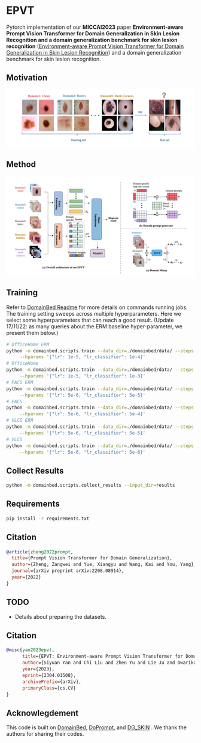 # EPVT


Pytorch implementation of our **MICCAI2023** paper **Environment-aware Prompt Vision Transformer for Domain Generalization in Skin Lesion Recognition and a domain generalization benchmark for skin lesion recognition** ([Environment-aware Prompt Vision Transformer for Domain Generalization in Skin Lesion Recognition](https://arxiv.org/pdf/2304.01508.pdf)) and a domain generalization benchmark for skin lesion recognition.
## Motivation
![alt text](image/motivation.png)
## Method
<img src="image/method.png" alt="My Image" width="800">

## Training

Refer to [DomainBed Readme](README_domainbed.md) for more details on commands running jobs. The training setting sweeps across multiple hyperparameters. Here we select some hyperparameters that can reach a good result. (Update 17/11/22: as many queries about the ERM baseline hyper-parameter, we present them below.)

```sh
# OfficeHome ERM
python -m domainbed.scripts.train --data_dir=./domainbed/data/ --steps 5001 --dataset OfficeHome --test_env 0/1/2/3 --algorithm DoPrompt --output_dir results/exp \
     --hparams '{"lr": 1e-5, "lr_classifier": 1e-4}'
# OfficeHome
python -m domainbed.scripts.train --data_dir=./domainbed/data/ --steps 5001 --dataset OfficeHome --test_env 0/1/2/3 --algorithm DoPrompt --output_dir results/exp \
     --hparams '{"lr": 1e-5, "lr_classifier": 1e-3}'
# PACS ERM
python -m domainbed.scripts.train --data_dir=./domainbed/data/ --steps 5001 --dataset PACS --test_env 0/2/3 --algorithm DoPrompt --output_dir results/exp \
     --hparams '{"lr": 5e-6, "lr_classifier": 5e-5}'
# PACS
python -m domainbed.scripts.train --data_dir=./domainbed/data/ --steps 5001 --dataset PACS --test_env 0/2/3 --algorithm DoPrompt --output_dir results/exp \
     --hparams '{"lr": 5e-6, "lr_classifier": 5e-4}'
# VLCS ERM
python -m domainbed.scripts.train --data_dir=./domainbed/data/ --steps 5001 --dataset VLCS --test_env 0/1/2/3 --algorithm DoPrompt --output_dir results/exp \
     --hparams '{"lr": 5e-6, "lr_classifier": 5e-5}'
# VLCS
python -m domainbed.scripts.train --data_dir=./domainbed/data/ --steps 5001 --dataset VLCS --test_env 0/1/2/3 --algorithm DoPrompt --output_dir results/exp \
     --hparams '{"lr": 5e-6, "lr_classifier": 5e-6}'
```

## Collect Results

```sh
python -m domainbed.scripts.collect_results --input_dir=results
```

## Requirements

```sh
pip install -r requirements.txt
```

## Citation

```bibtex
@article{zheng2022prompt,
  title={Prompt Vision Transformer for Domain Generalization},
  author={Zheng, Zangwei and Yue, Xiangyu and Wang, Kai and You, Yang},
  journal={arXiv preprint arXiv:2208.08914},
  year={2022}
}
```

## TODO

- Details about preparing the datasets.


## Citation

```bibtex
@misc{yan2023epvt,
      title={EPVT: Environment-aware Prompt Vision Transformer for Domain Generalization in Skin Lesion Recognition}, 
      author={Siyuan Yan and Chi Liu and Zhen Yu and Lie Ju and Dwarikanath Mahapatrainst and Victoria Mar and Monika Janda and Peter Soyer and Zongyuan Ge},
      year={2023},
      eprint={2304.01508},
      archivePrefix={arXiv},
      primaryClass={cs.CV}
}
```

## Acknowlegdement

This code is built on [DomainBed](https://github.com/facebookresearch/DomainBed), [DoPrompt](https://github.com/zhengzangw/DoPrompt), and [DG_SKIN](https://github.com/alceubissoto/artifact-generalization-skin) . We thank the authors for sharing their codes.
